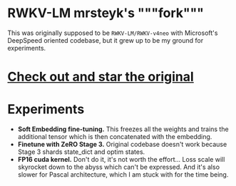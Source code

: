 # RWKV-LM mrsteyk's """fork"""

This was originally supposed to be `RWKV-LM/RWKV-v4neo` with Microsoft's DeepSpeed oriented codebase, but it grew up to be my ground for experiments.

# [Check out and star the original](https://github.com/BlinkDL/RWKV-LM)

# Experiments

 * **Soft Embedding fine-tuning.** This freezes all the weights and trains the additional tensor which is then concatenated with the embedding.
 * **Finetune with ZeRO Stage 3.** Original codebase doesn't work because Stage 3 shards state_dict and optim states.
 * **FP16 cuda kernel.** Don't do it, it's not worth the effort... Loss scale will skyrocket down to the abyss which can't be expressed. And it's also slower for Pascal architecture, which I am stuck with for the time being.
